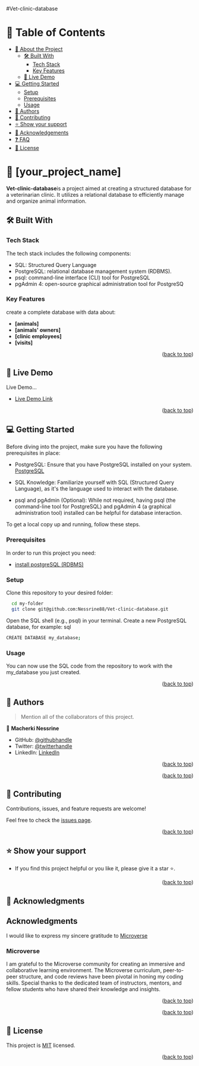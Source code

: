 #Vet-clinic-database

# 📗 Table of Contents

- [📖 About the Project](#about-project)
  - [🛠 Built With](#built-with)
    - [Tech Stack](#tech-stack)
    - [Key Features](#key-features)
  - [🚀 Live Demo](#live-demo)
- [💻 Getting Started](#getting-started)
  - [Setup](#setup)
  - [Prerequisites](#prerequisites)
  - [Usage](#usage)
- [👥 Authors](#authors)
- [🤝 Contributing](#contributing)
- [⭐️ Show your support](#support)
- [🙏 Acknowledgements](#acknowledgements)
- [❓ FAQ](#faq)
- [📝 License](#license)

<!-- PROJECT DESCRIPTION -->

# 📖 [your_project_name] <a name="about-project"></a>

**Vet-clinic-database**is a project aimed at creating a structured database for a veterinarian clinic. It utilizes a relational database to efficiently manage and organize animal information.

## 🛠 Built With <a name="built-with"></a>

### Tech Stack <a name="tech-stack"></a>

The tech stack  includes the following components:
- SQL: Structured Query Language
- PostgreSQL: relational database management system (RDBMS).
- psql: command-line interface (CLI) tool for PostgreSQL
- pgAdmin 4: open-source graphical administration tool for PostgreSQ

<!-- Features -->

### Key Features <a name="key-features"></a>

create a complete database with data about:
- **[animals]**
- **[animals' owners]**
- **[clinic employees]**
- **[visits]**


<p align="right">(<a href="#readme-top">back to top</a>)</p>

<!-- LIVE DEMO -->

## 🚀 Live Demo <a name="live-demo"></a>

Live Demo...

- [Live Demo Link](<replace-with-your-deployment-URL>)

<p align="right">(<a href="#readme-top">back to top</a>)</p>

<!-- GETTING STARTED -->

## 💻 Getting Started <a name="getting-started"></a>

Before diving into the project, make sure you have the following prerequisites in place:

- PostgreSQL: Ensure that you have PostgreSQL installed on your system. [PostgreSQL](https://www.postgresql.org/download/)

- SQL Knowledge: Familiarize yourself with SQL (Structured Query Language), as it's the language used to interact with the database.

- psql and pgAdmin (Optional): While not required, having psql (the command-line tool for PostgreSQL) and pgAdmin 4 (a graphical administration tool) installed can be helpful for database interaction.

To get a local copy up and running, follow these steps.

### Prerequisites

In order to run this project you need:

- [install postgreSQL (RDBMS)](https://www.postgresql.org/download/)

### Setup

Clone this repository to your desired folder:

```sh
  cd my-folder
  git clone git@github.com:Nessrine88/Vet-clinic-database.git
```

Open the SQL shell (e.g., psql) in your terminal.
Create a new PostgreSQL database, for example:
sql
```sh
CREATE DATABASE my_database;
```

### Usage

You can now use the SQL code from the repository to work with the my_database you just created.


<p align="right">(<a href="#readme-top">back to top</a>)</p>

<!-- AUTHORS -->

## 👥 Authors <a name="authors"></a>

> Mention all of the collaborators of this project.

👤 **Macherki Nessrine**

- GitHub: [@githubhandle](https://github.com/Nessrine88)
- Twitter: [@twitterhandle](https://twitter.com/Nessour88)
- LinkedIn: [LinkedIn](https://www.linkedin.com/in/nessrine-macherki-86959196/)


<p align="right">(<a href="#readme-top">back to top</a>)</p>

<!-- FUTURE FEATURES -->

<p align="right">(<a href="#readme-top">back to top</a>)</p>

<!-- CONTRIBUTING -->

## 🤝 Contributing <a name="contributing"></a>

Contributions, issues, and feature requests are welcome!

Feel free to check the [issues page](../../issues/).

<p align="right">(<a href="#readme-top">back to top</a>)</p>

<!-- SUPPORT -->

## ⭐️ Show your support <a name="support"></a>

- If you find this project helpful or you like it, please give it a star ⭐️. 

<p align="right">(<a href="#readme-top">back to top</a>)</p>

<!-- ACKNOWLEDGEMENTS -->

## 🙏 Acknowledgments <a name="acknowledgements"></a>

## Acknowledgments

I would like to express my sincere gratitude to [Microverse](https://www.microverse.org/) 

### Microverse

I am grateful to the Microverse community for creating an immersive and collaborative learning environment. The Microverse curriculum, peer-to-peer structure, and code reviews have been pivotal in honing my coding skills. Special thanks to the dedicated team of instructors, mentors, and fellow students who have shared their knowledge and insights.

<p align="right">(<a href="#readme-top">back to top</a>)</p>

<!-- FAQ (optional) -->


<p align="right">(<a href="#readme-top">back to top</a>)</p>

<!-- LICENSE -->

## 📝 License <a name="license"></a>

This project is [MIT](./LICENSE) licensed.
<p align="right">(<a href="#readme-top">back to top</a>)</p>